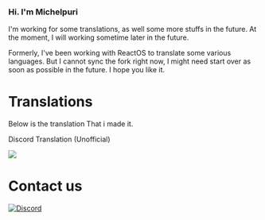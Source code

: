 ### Hi. I'm Michelpuri

I'm working for some translations, as well some more stuffs in the future. At the moment, I will working sometime later in the future.

Formerly, I've been working with ReactOS to translate some various languages. But I cannot sync the fork right now, I might need start over as soon as possible in the future. I hope you like it.

# Translations
Below is the translation That i made it.

Discord Translation (Unofficial)

<a title="Crowdin" target="_blank" href="https://crowdin.com/project/discordapp-revival"><img src="https://badges.crowdin.net/discordapp-revival/localized.svg"></a>

# Contact us
[![Discord](https://img.shields.io/discord/339091715052797953?color=%237289DA&label=Michelle%20Wonderland&logo=discord&logoColor=white)](https://discord.gg/N24gCZJ)

<!--
**PopuriAO29/PopuriAO29** is a ✨ _special_ ✨ repository because its `README.md` (this file) appears on your GitHub profile.

Here are some ideas to get you started:

- 🔭 I’m currently working on ...
- 🌱 I’m currently learning ...
- 👯 I’m looking to collaborate on ...
- 🤔 I’m looking for help with ...
- 💬 Ask me about ...
- 📫 How to reach me: ...
- 😄 Pronouns: ...
- ⚡ Fun fact: ...
-->

